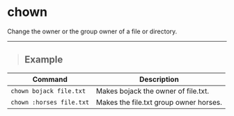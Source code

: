 # chown

Change the owner or the group owner of a file or directory.

---

> ## **Example**

| **Command**   | **Description**   |
| --------------|-------------------|
| `chown bojack file.txt` | Makes bojack the owner of file.txt. |
| `chown :horses file.txt` | Makes the file.txt group owner horses. |

